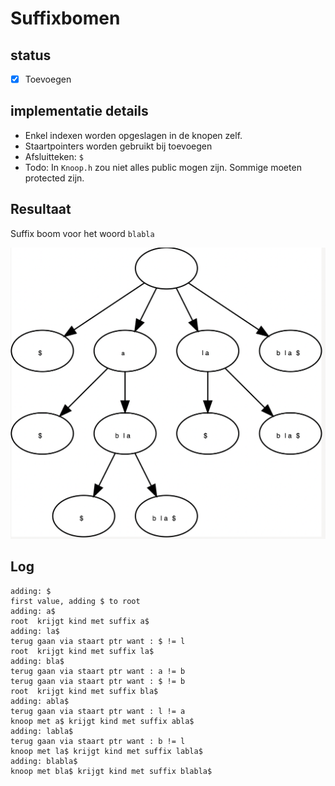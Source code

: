 # Suffixbomen

## status
- [x] Toevoegen

## implementatie details
- Enkel indexen worden opgeslagen in de knopen zelf.
- Staartpointers worden gebruikt bij toevoegen
- Afsluitteken: `$`
- Todo: In `Knoop.h` zou niet alles public mogen zijn. Sommige moeten protected zijn.

## Resultaat
Suffix boom voor het woord `blabla`

![suffix boom resultaat](./suffixBoomResult.png)


## Log
```
adding: $
first value, adding $ to root 
adding: a$
root  krijgt kind met suffix a$
adding: la$
terug gaan via staart ptr want : $ != l
root  krijgt kind met suffix la$
adding: bla$
terug gaan via staart ptr want : a != b
terug gaan via staart ptr want : $ != b
root  krijgt kind met suffix bla$
adding: abla$
terug gaan via staart ptr want : l != a
knoop met a$ krijgt kind met suffix abla$
adding: labla$
terug gaan via staart ptr want : b != l
knoop met la$ krijgt kind met suffix labla$
adding: blabla$
knoop met bla$ krijgt kind met suffix blabla$
```
